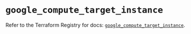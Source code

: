 # `google_compute_target_instance`

Refer to the Terraform Registry for docs: [`google_compute_target_instance`](https://registry.terraform.io/providers/hashicorp/google/6.36.0/docs/resources/compute_target_instance).
